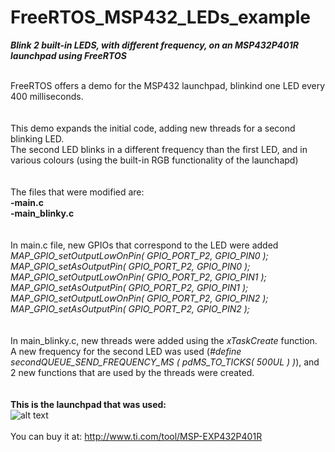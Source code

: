 # FreeRTOS_MSP432_LEDs_example
<b><i>Blink 2 built-in LEDS, with different frequency, on an MSP432P401R launchpad using FreeRTOS</i></b>


<br>FreeRTOS offers a demo for the MSP432 launchpad, blinkind one LED every 400 milliseconds.
<br>
<br>
<br>This demo expands the initial code, adding new threads for a second blinking LED.
<br>The second LED blinks in a different frequency than the first LED, and in various colours
(using the built-in RGB functionality of the launchapd)
<br>
<br>
<br>
The files that were modified are:
<br><b>-main.c</b>
<br><b>-main_blinky.c</b>
<br>
<br>
<br>In main.c file, new GPIOs that correspond to the LED were added
<br><i>MAP_GPIO_setOutputLowOnPin( GPIO_PORT_P2, GPIO_PIN0 );
<br>MAP_GPIO_setAsOutputPin( GPIO_PORT_P2, GPIO_PIN0 );
<br>MAP_GPIO_setOutputLowOnPin( GPIO_PORT_P2, GPIO_PIN1 );
<br>MAP_GPIO_setAsOutputPin( GPIO_PORT_P2, GPIO_PIN1 );
<br>MAP_GPIO_setOutputLowOnPin( GPIO_PORT_P2, GPIO_PIN2 );
<br>MAP_GPIO_setAsOutputPin( GPIO_PORT_P2, GPIO_PIN2 );</i>
<br>
<br>
<br>In main_blinky.c, new threads were added using the <i>xTaskCreate</i> function. A new frequency for the second LED
was used (<i>#define secondQUEUE_SEND_FREQUENCY_MS         ( pdMS_TO_TICKS( 500UL ) )</i>), and 2 new functions that are 
used by the threads were created.
<br>
<br>
<br>
<b>This is the launchpad that was used:</b>
<br>![alt text](https://cdn.lankatronics.com/pub/media/catalog/product/cache/c0bb400db441ec67b37045c5a66e35a8/m/s/msp_1_1_.jpg)
<br>
<br>You can buy it at: http://www.ti.com/tool/MSP-EXP432P401R

